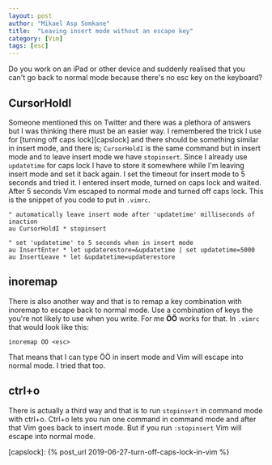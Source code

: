 ```yaml
---
layout: post
author: "Mikael Asp Somkane"
title:  "Leaving insert mode without an escape key"
category: [Vim]
tags: [esc]
---
```


Do you work on an iPad or other device and suddenly realised that you can't go
back to normal mode because there's no esc key on the keyboard?

## CursorHoldI

Someone mentioned this on Twitter and there was a plethora of answers but I was
thinking there must be an easier way. I remembered the trick I use for [turning
off caps lock][capslock] and there should be something similar in insert mode,
and there is; `` CursorHoldI `` is the same command but in insert mode and to
leave insert mode we have `` stopinsert ``. Since I already use `` updatetime ``
for caps lock I have to store it somewhere while I'm leaving insert mode and set
it back again. I set the timeout for insert mode to 5 seconds and tried it. I
entered insert mode, turned on caps lock and waited. After 5 seconds Vim escaped
to normal mode and turned off caps lock. This is the snippet of you code to put
in `` .vimrc ``.

``` vim
" automatically leave insert mode after 'updatetime' milliseconds of inaction
au CursorHoldI * stopinsert

" set 'updatetime' to 5 seconds when in insert mode
au InsertEnter * let updaterestore=&updatetime | set updatetime=5000
au InsertLeave * let &updatetime=updaterestore
```

## inoremap

There is also another way and that is to remap a key combination with inoremap
to escape back to normal mode. Use a combination of keys the you're not likely
to use when you write. For me **ÖÖ** works for that. In `` .vimrc `` that would
look like this:

``` vim
inoremap ÖÖ <esc>
```

That means that I can type ÖÖ in insert mode and Vim will escape into normal
mode. I tried that too.

## ctrl+o

There is actually a third way and that is to run `` stopinsert `` in command mode with
ctrl+o. Ctrl+o lets you run one command in command mode and after that Vim goes
back to insert mode. But if you run `` :stopinsert `` Vim will escape into
normal mode.

[capslock]: {% post_url 2019-06-27-turn-off-caps-lock-in-vim %}
